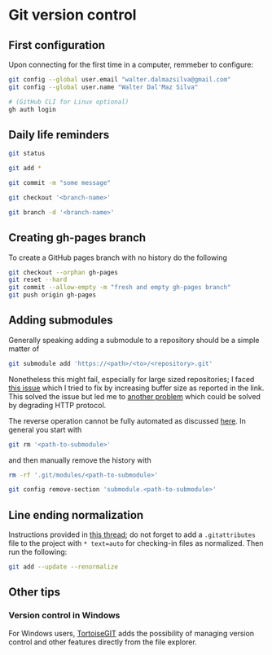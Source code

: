 # Git version control

## First configuration

Upon connecting for the first time in a computer, remmeber to configure:

```bash
git config --global user.email "walter.dalmazsilva@gmail.com"
git config --global user.name "Walter Dal'Maz Silva"

# (GitHub CLI for Linux optional)
gh auth login
```

## Daily life reminders

```bash
git status

git add *

git commit -m "some message"

git checkout '<branch-name>'

git branch -d '<branch-name>'
```

## Creating gh-pages branch

To create a GitHub pages branch with no history do the following

```bash
git checkout --orphan gh-pages
git reset --hard
git commit --allow-empty -m "fresh and empty gh-pages branch"
git push origin gh-pages
```

## Adding submodules

Generally speaking adding a submodule to a repository should be a simple matter of

```bash
git submodule add 'https://<path>/<to>/<repository>.git'
```

Nonetheless this might fail, especially for large sized repositories; I faced [this issue](https://stackoverflow.com/questions/66366582) which I tried to fix by increasing buffer size as reported in the link. This solved the issue but led me to [another problem](https://stackoverflow.com/questions/59282476) which could be solved by degrading HTTP protocol.

The reverse operation cannot be fully automated as discussed [here](https://stackoverflow.com/questions/1260748). In general you start with

```bash
git rm '<path-to-submodule>'
```

and then manually remove the history with

```bash
rm -rf '.git/modules/<path-to-submodule>'

git config remove-section 'submodule.<path-to-submodule>'
```

## Line ending normalization

Instructions provided in [this thread](https://stackoverflow.com/questions/2517190); do not forget to add a `.gitattributes` file to the project with `* text=auto` for checking-in files as normalized. Then run the following:

```bash
git add --update --renormalize
```

## Other tips

### Version control in Windows

For Windows users, [TortoiseGIT](https://tortoisegit.org/) adds the possibility of managing version control and other features directly from the file explorer.
